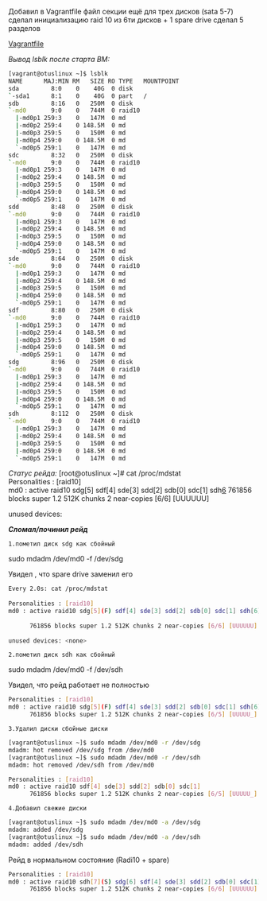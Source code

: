 Добавил в Vagrantfile файл секции ещё для трех дисков (sata 5-7) 
сделал инициализацию raid 10 из 6ти дисков + 1 spare drive
сделал 5 разделов

[Vagrantfile](https://github.com/alekseyd42/otus-linux/blob/master/hw_less2/Vagrantfile) 

*Вывод lsblk после старта ВМ:*
```bash
[vagrant@otuslinux ~]$ lsblk                    
NAME      MAJ:MIN RM   SIZE RO TYPE   MOUNTPOINT
sda         8:0    0    40G  0 disk             
`-sda1      8:1    0    40G  0 part   /         
sdb         8:16   0   250M  0 disk             
`-md0       9:0    0   744M  0 raid10           
  |-md0p1 259:3    0   147M  0 md               
  |-md0p2 259:4    0 148.5M  0 md               
  |-md0p3 259:5    0   150M  0 md               
  |-md0p4 259:0    0 148.5M  0 md               
  `-md0p5 259:1    0   147M  0 md                 
sdc         8:32   0   250M  0 disk             
`-md0       9:0    0   744M  0 raid10           
  |-md0p1 259:3    0   147M  0 md               
  |-md0p2 259:4    0 148.5M  0 md               
  |-md0p3 259:5    0   150M  0 md               
  |-md0p4 259:0    0 148.5M  0 md               
  `-md0p5 259:1    0   147M  0 md               
sdd         8:48   0   250M  0 disk             
`-md0       9:0    0   744M  0 raid10           
  |-md0p1 259:3    0   147M  0 md               
  |-md0p2 259:4    0 148.5M  0 md               
  |-md0p3 259:5    0   150M  0 md               
  |-md0p4 259:0    0 148.5M  0 md               
  `-md0p5 259:1    0   147M  0 md               
sde         8:64   0   250M  0 disk             
`-md0       9:0    0   744M  0 raid10           
  |-md0p1 259:3    0   147M  0 md               
  |-md0p2 259:4    0 148.5M  0 md               
  |-md0p3 259:5    0   150M  0 md               
  |-md0p4 259:0    0 148.5M  0 md               
  `-md0p5 259:1    0   147M  0 md               
sdf         8:80   0   250M  0 disk             
`-md0       9:0    0   744M  0 raid10           
  |-md0p1 259:3    0   147M  0 md               
  |-md0p2 259:4    0 148.5M  0 md               
  |-md0p3 259:5    0   150M  0 md               
  |-md0p4 259:0    0 148.5M  0 md               
  `-md0p5 259:1    0   147M  0 md               
sdg         8:96   0   250M  0 disk             
`-md0       9:0    0   744M  0 raid10           
  |-md0p1 259:3    0   147M  0 md               
  |-md0p2 259:4    0 148.5M  0 md               
  |-md0p3 259:5    0   150M  0 md               
  |-md0p4 259:0    0 148.5M  0 md               
  `-md0p5 259:1    0   147M  0 md               
sdh         8:112  0   250M  0 disk             
`-md0       9:0    0   744M  0 raid10           
  |-md0p1 259:3    0   147M  0 md               
  |-md0p2 259:4    0 148.5M  0 md               
  |-md0p3 259:5    0   150M  0 md               
  |-md0p4 259:0    0 148.5M  0 md               
  `-md0p5 259:1    0   147M  0 md               
 ```


*Статус рейда:*
[root@otuslinux ~]# cat /proc/mdstat                                   
Personalities : [raid10]                                               
md0 : active raid10 sdg[5] sdf[4] sde[3] sdd[2] sdb[0] sdc[1] sdh[6](S)
      761856 blocks super 1.2 512K chunks 2 near-copies [6/6] [UUUUUU] 
                                                                       
unused devices: <none>                                                 

***Сломал/починил рейд***

    1.пометил диск sdg как сбойный

sudo mdadm /dev/md0 -f /dev/sdg

Увидел , что spare drive заменил его 

```bash
Every 2.0s: cat /proc/mdstat                                           
                                                                       
Personalities : [raid10]                                               
md0 : active raid10 sdg[5](F) sdf[4] sde[3] sdd[2] sdb[0] sdc[1] sdh[6]
      
      761856 blocks super 1.2 512K chunks 2 near-copies [6/6] [UUUUUU] 
                                                                       
unused devices: <none>                                                 
```    
    2.пометил диск sdh как сбойный

sudo mdadm /dev/md0 -f /dev/sdh

Увидел, что рейд работает не полностью
```bash
Personalities : [raid10]                                                  
md0 : active raid10 sdg[5](F) sdf[4] sde[3] sdd[2] sdb[0] sdc[1] sdh[6](F)
      761856 blocks super 1.2 512K chunks 2 near-copies [6/5] [UUUUU_]
```    
    3.Удалил диски сбойные диски
```bash
[vagrant@otuslinux ~]$ sudo mdadm /dev/md0 -r /dev/sdg 
mdadm: hot removed /dev/sdg from /dev/md0              
[vagrant@otuslinux ~]$ sudo mdadm /dev/md0 -r /dev/sdh 
mdadm: hot removed /dev/sdh from /dev/md0              

Personalities : [raid10]                                               
md0 : active raid10 sdf[4] sde[3] sdd[2] sdb[0] sdc[1]                 
      761856 blocks super 1.2 512K chunks 2 near-copies [6/5] [UUUUU_] 
```
    4.Добавил свежие диски

```bash
[vagrant@otuslinux ~]$ sudo mdadm /dev/md0 -a /dev/sdg 
mdadm: added /dev/sdg                                  
[vagrant@otuslinux ~]$ sudo mdadm /dev/md0 -a /dev/sdh 
mdadm: added /dev/sdh                                  
```

Рейд в нормальном состояние (Radi10 + spare)

```bash
Personalities : [raid10]                                               
md0 : active raid10 sdh[7](S) sdg[6] sdf[4] sde[3] sdd[2] sdb[0] sdc[1]
      761856 blocks super 1.2 512K chunks 2 near-copies [6/6] [UUUUUU] 
```









